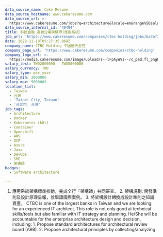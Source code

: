 ```yaml
---
data_source_name: Cake Resume
data_source_hostname: www.cakeresume.com
data_source_url: >-
  https://www.cakeresume.com/jobs?q=architecture&locale=en&range%5Bsalary_range%5D%5Bmin%5D=1000000&page=4
data_source_internal_id: '49494'
title: 科技金融_高級企業架構師(應用系統)
job_url: 'https://www.cakeresume.com/companies/ctbc-holding/jobs/ba3bf2'
date: 2022-11-18T09:27:35.868Z
company_name: CTBC Holding 中國信託金控
company_page_url: 'https://www.cakeresume.com/companies/ctbc-holding'
company_logo_url: >-
  https://media.cakeresume.com/image/upload/s--lFpAyWVs--/c_pad,fl_png8,h_200,w_200/v1564465077/jaahzogkgdfd5ydubryd.png
salary_text: TWD2000000 - TWD5000000
salary_currency: TWD
salary_type: per_year
salary_min: 2000000
salary_max: 5000000
location_list:
  - Taiwan
  - 台灣
  - 'Taipei City, Taiwan'
  - '台北市, 台灣'
job_tags:
  - Architecture
  - Docker
  - Kubernetes (k8s)
  - Container
  - Openshift
  - AWS
  - GCP
  - Azure
  - Java
  - DevOps
  - SRE
  - 架構師
badges:
  - Software architecture

---
```


1. 應用系統架構標準推動，完成全行「架構師」共同審查。 2. 架構規劃; 開發準則及設計原理呈報，並舉證國際案例。 3. 將架構設計轉換成設計準則之知識資產。 CTBC is one of the largest banks in Taiwan and we are looking for an experienced IT architect. This role is not only good at technical skills/tools but also familiar with IT strategy and planning. He/She will be accountable for the enterprise architecture design and decision, including: 1. Propose standard architectures for architectural review board (ARB). 2. Propose architectural principles by collecting/analyzing